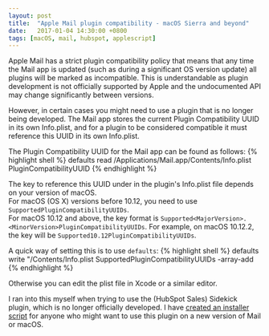 ```yaml
---
layout: post
title:  "Apple Mail plugin compatibility - macOS Sierra and beyond"
date:   2017-01-04 14:30:00 +0800
tags: [macOS, mail, hubspot, applescript]
---
```

Apple Mail has a strict plugin compatibility policy that means that any time the Mail app is updated (such as during a significant OS version update) all plugins will be marked as incompatible. This is understandable as plugin development is not officially supported by Apple and the undocumented API may change significantly between versions.

However, in certain cases you might need to use a plugin that is no longer being developed. The Mail app stores the current Plugin Compatibility UUID in its own Info.plist, and for a plugin to be considered compatible it must reference this UUID in its own Info.plist.

The Plugin Compatibility UUID for the Mail app can be found as follows:
{% highlight shell %}
defaults read /Applications/Mail.app/Contents/Info.plist PluginCompatibilityUUID
{% endhighlight %}

The key to reference this UUID under in the plugin's Info.plist file depends on your version of macOS.    
For macOS (OS X) versions before 10.12, you need to use `SupportedPluginCompatibilityUUIDs`.    
For macOS 10.12 and above, the key format is `Supported<MajorVersion>.<MinorVersion>PluginCompatibilityUUIDs`. For example, on macOS 10.12.2, the key will be `Supported10.12PluginCompatibilityUUIDs`.

A quick way of setting this is to use `defaults`:
{% highlight shell %}
defaults write "<Plugin bundle path>/Contents/Info.plist Supported<MajorVersion><MinorVersion>PluginCompatibilityUUIDs -array-add <UUID>
{% endhighlight %}

Otherwise you can edit the plist file in Xcode or a similar editor.

I ran into this myself when trying to use the (HubSpot Sales) Sidekick plugin, which is no longer officially developed. I have [created an installer script](https://github.com/OscarBarrett/sidekick-plugin-installer) for anyone who might want to use this plugin on a new version of Mail or macOS.
